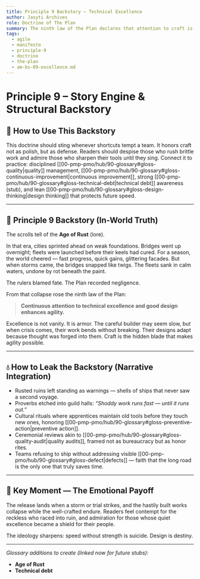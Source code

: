 ```yaml
---
title: Principle 9 Backstory — Technical Excellence
author: Jasyti Archives
role: Doctrine of The Plan
summary: The ninth law of the Plan declares that attention to craft is not luxury but survival. Excellence is armor, and design is the hidden blade that makes agility possible.
tags:
  - agile
  - manifesto
  - principle-9
  - doctrine
  - the-plan
  - am-bs-09-excellence.md
---
```


# Principle 9 – Story Engine & Structural Backstory

## 🔧 How to Use This Backstory
This doctrine should sting whenever shortcuts tempt a team. It honors craft not as polish, but as defense. Readers should despise those who rush brittle work and admire those who sharpen their tools until they sing. Connect it to practice: disciplined [[00-pmp-pmo/hub/90-glossary#gloss-quality|quality]] management, [[00-pmp-pmo/hub/90-glossary#gloss-continuous-improvement|continuous improvement]], strong [[00-pmp-pmo/hub/90-glossary#gloss-technical-debt|technical debt]] awareness (stub), and lean [[00-pmp-pmo/hub/90-glossary#gloss-design-thinking|design thinking]] that protects future speed.

---

## 🧠 Principle 9 Backstory (In-World Truth)
The scrolls tell of the **Age of Rust** (lore).  

In that era, cities sprinted ahead on weak foundations. Bridges went up overnight; fleets were launched before their keels had cured. For a season, the world cheered — fast progress, quick gains, glittering facades. But when storms came, the bridges snapped like twigs. The fleets sank in calm waters, undone by rot beneath the paint.  

The rulers blamed fate. The Plan recorded negligence.  

From that collapse rose the ninth law of the Plan:  

> **Continuous attention to technical excellence and good design enhances agility.**  

Excellence is not vanity. It is armor. The careful builder may seem slow, but when crisis comes, their work bends without breaking. Their designs adapt because thought was forged into them. Craft is the hidden blade that makes agility possible.

---

## 💧 How to Leak the Backstory (Narrative Integration)
- Rusted ruins left standing as warnings — shells of ships that never saw a second voyage.  
- Proverbs etched into guild halls: *“Shoddy work runs fast — until it runs out.”*  
- Cultural rituals where apprentices maintain old tools before they touch new ones, honoring [[00-pmp-pmo/hub/90-glossary#gloss-preventive-action|preventive action]].  
- Ceremonial reviews akin to [[00-pmp-pmo/hub/90-glossary#gloss-quality-audit|quality audits]], framed not as bureaucracy but as honor rites.  
- Teams refusing to ship without addressing visible [[00-pmp-pmo/hub/90-glossary#gloss-defect|defects]] — faith that the long road is the only one that truly saves time.  

---

## 🎯 Key Moment — The Emotional Payoff
The release lands when a storm or trial strikes, and the hastily built works collapse while the well-crafted endure. Readers feel contempt for the reckless who raced into ruin, and admiration for those whose quiet excellence became a shield for their people.  

The ideology sharpens: speed without strength is suicide. Design is destiny.

---

*Glossary additions to create (linked now for future stubs):*  
- **Age of Rust**  
- **Technical debt**  
